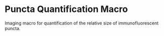 # Puncta Quantification Macro
Imaging macro for quantification of the relative size of immunofluorescent puncta.

